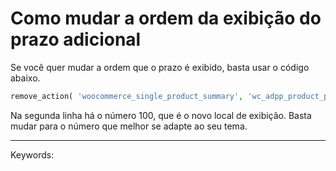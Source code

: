 # Como mudar a ordem da exibição do prazo adicional

Se você quer mudar a ordem que o prazo é exibido, basta usar o código abaixo.

```php
remove_action( 'woocommerce_single_product_summary', 'wc_adpp_product_page_info', 35 ); add_action( 'woocommerce_single_product_summary', 'wc_adpp_product_page_info', 100 );
```

Na segunda linha há o número 100, que é o novo local de exibição. Basta mudar para o número que melhor se adapte ao seu tema.

___

Keywords: